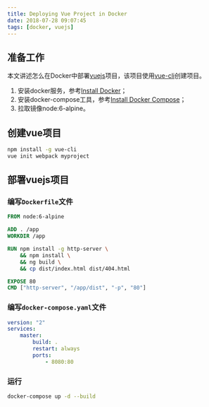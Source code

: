 ```yaml
---
title: Deploying Vue Project in Docker
date: 2018-07-28 09:07:45
tags: [docker, vuejs]
---
```


## 准备工作

本文讲述怎么在Docker中部署[vuejs][]项目，该项目使用[vue-cli][]创建项目。

1. 安装docker服务，参考[Install Docker][]；
2. 安装docker-compose工具，参考[Install Docker Compose][]；
3. 拉取镜像node:6-alpine。

## 创建vue项目

```bash
npm install -g vue-cli
vue init webpack myproject
```

## 部署vuejs项目

### 编写`Dockerfile`文件

```dockerfile
FROM node:6-alpine

ADD . /app
WORKDIR /app

RUN npm install -g http-server \
    && npm install \
    && ng build \
    && cp dist/index.html dist/404.html

EXPOSE 80
CMD ["http-server", "/app/dist", "-p", "80"]
```

<!--more-->

### 编写`docker-compose.yaml`文件

```yaml
version: "2"
services:
    master:
        build: .
        restart: always
        ports:
            - 8080:80
```

### 运行

```bash
docker-compose up -d --build
```


[Docker]: https://www.docker.com
[vuejs]: https://vuejs.org/
[vue-cli]: https://github.com/vuejs/vue-cli
[Install Docker]: https://docs.docker.com/engine/installation/
[Install Docker Compose]: https://docs.docker.com/compose/install/